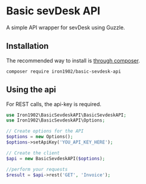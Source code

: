 # Basic sevDesk API

A simple API wrapper for sevDesk using Guzzle.


## Installation

The recommended way to install is [through composer](http://packagist.org).

    composer require iron1902/basic-sevdesk-api
    
    
## Using the api

For REST calls, the api-key is required.

```php
use Iron1902\BasicSevdeskAPI\BasicSevdeskAPI;
use Iron1902\BasicSevdeskAPI\Options;

// Create options for the API
$options = new Options();
$options->setApiKey('YOU_API_KEY_HERE');

// Create the client
$api = new BasicSevdeskAPI($options);

//perform your requests
$result = $api->rest('GET', 'Invoice');
```
